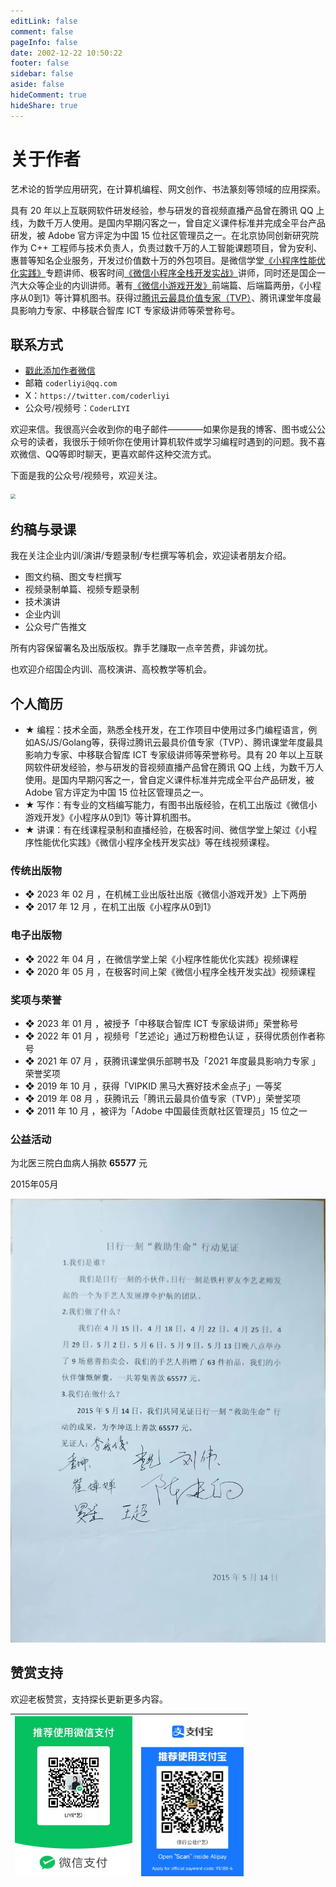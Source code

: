 ```yaml
---
editLink: false
comment: false
pageInfo: false
date: 2002-12-22 10:50:22
footer: false
sidebar: false
aside: false
hideComment: true
hideShare: true
---
```

# 关于作者

<script setup>
import { VPTeamMembers } from 'vitepress/theme'

const members = [
  {
    avatar: 'https://yishulun.com/avatar.png',
    name: 'LIYI',
    title: '文史科技的孜孜探索者一枚',
    links: [
      { icon: 'github', link: 'https://github.com/rixingyike' },
      { icon: 'twitter', link: 'https://twitter.com/coderliyi' }
    ]
  },
]
</script>

<VPTeamMembers size="small" :members="members" />

艺术论的哲学应用研究，在计算机编程、网文创作、书法篆刻等领域的应用探索。

具有 20 年以上互联网软件研发经验，参与研发的音视频直播产品曾在腾讯 QQ 上线，为数千万人使用。是国内早期闪客之一，曾自定义课件标准并完成全平台产品研发，被 Adobe 官方评定为中国 15 位社区管理员之一。在北京协同创新研究院作为 C++ 工程师与技术负责人，负责过数千万的人工智能课题项目，曾为安利、惠普等知名企业服务，开发过价值数十万的外包项目。是微信学堂[《小程序性能优化实践》](https://developers.weixin.qq.com/community/business/course/000606628dc2e86dc0ddcbb115940d)专题讲师、极客时间[《微信小程序全栈开发实战》](http://gk.link/a/10AdC)讲师，同时还是国企一汽大众等企业的内训讲师。著有[《微信小游戏开发》](https://item.jd.com/10070363837259.html)前端篇、后端篇两册，《小程序从0到1》等计算机图书。获得过[腾讯云最具价值专家（TVP）](https://cloud.tencent.com/tvp/124)、腾讯课堂年度最具影响力专家、中移联合智库 ICT 专家级讲师等荣誉称号。

## 联系方式

- [戳此添加作者微信](https://mp.weixin.qq.com/s/E_jQezVLODaAN23_Mj5r-w)
- 邮箱 `coderliyi@qq.com`
- X：`https://twitter.com/coderliyi`
- 公众号/视频号：`CoderLIYI`

欢迎来信。我很高兴会收到你的电子邮件————如果你是我的博客、图书或公公众号的读者，我很乐于倾听你在使用计算机软件或学习编程时遇到的问题。我不喜欢微信、QQ等即时聊天，更喜欢邮件这种交流方式。

下面是我的公众号/视频号，欢迎关注。

<img src="https://yishulun.com/yslqrcode.jpg" style="zoom: 50%;" />

## 约稿与录课

我在关注企业内训/演讲/专题录制/专栏撰写等机会，欢迎读者朋友介绍。

- 图文约稿、图文专栏撰写
- 视频录制单篇、视频专题录制
- 技术演讲
- 企业内训
- 公众号广告推文

所有内容保留署名及出版版权。靠手艺赚取一点辛苦费，非诚勿扰。

也欢迎介绍国企内训、高校演讲、高校教学等机会。

## 个人简历

- ★ 编程：技术全面，熟悉全栈开发，在工作项目中使用过多门编程语言，例如AS/JS/Golang等，获得过腾讯云最具价值专家（TVP）、腾讯课堂年度最具影响力专家、中移联合智库 ICT 专家级讲师等荣誉称号。具有 20 年以上互联网软件研发经验，参与研发的音视频直播产品曾在腾讯 QQ 上线，为数千万人使用。是国内早期闪客之一，曾自定义课件标准并完成全平台产品研发，被 Adobe 官方评定为中国 15 位社区管理员之一。
- ★ 写作：有专业的文档编写能力，有图书出版经验，在机工出版过《微信小游戏开发》《小程序从0到1》等计算机图书。
- ★ 讲课：有在线课程录制和直播经验，在极客时间、微信学堂上架过《小程序性能优化实践》《微信小程序全栈开发实战》等在线视频课程。

### 传统出版物

- ❖ 2023 年 02 月 ，在机械工业出版社出版《微信小游戏开发》上下两册
- ❖ 2017 年 12 月 ，在机工出版《小程序从0到1》

### 电子出版物

- ❖ 2022 年 04 月 ，在微信学堂上架《小程序性能优化实践》视频课程
- ❖ 2020 年 05 月 ，在极客时间上架《微信小程序全栈开发实战》视频课程

### 奖项与荣誉

- ❖ 2023 年 01 月 ，被授予「中移联合智库 ICT 专家级讲师」荣誉称号
- ❖ 2022 年 01 月 ，视频号「艺述论」通过万粉橙色认证 ，获得优质创作者称号
- ❖ 2021 年 07 月 ，获腾讯课堂俱乐部聘书及「2021 年度最具影响力专家 」荣誉奖项
- ❖ 2019 年 10 月 ，获得「VIPKID 黑马大赛好技术金点子」一等奖
- ❖ 2019 年 08 月 ，获腾讯云「腾讯云最具价值专家（TVP）」荣誉奖项
- ❖ 2011 年 10 月 ，被评为「Adobe 中国最佳贡献社区管理员」15 位之一

### 公益活动

为北医三院白血病人捐款 **65577** 元

2015年05月

![活动见证](assets/2477e094556f4709d1fe4cb45bf25e9.jpg)

## 赞赏支持

欢迎老板赞赏，支持探长更新更多内容。

|   <img src="./public/wexinpaycode.jpg" alt="微信" style="zoom:25%;max-width: 800px;" />   |   <img src="./public/zhifubaopaycode.jpg" alt="支付宝" style="zoom:25%;max-width: 800px;" />   |
| ---- | ---- | 